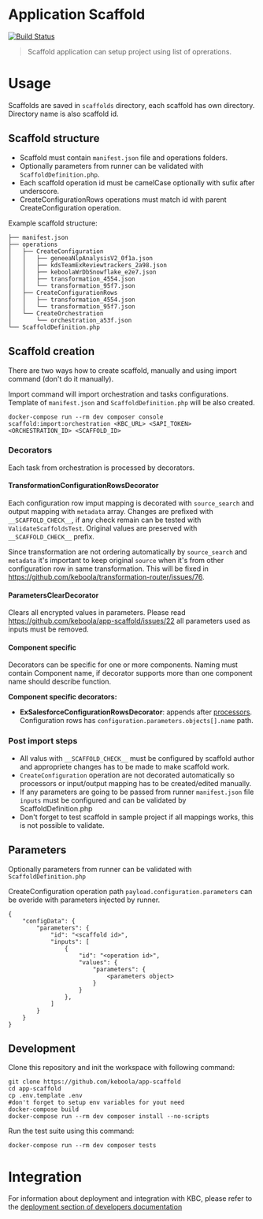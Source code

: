# Application Scaffold

[![Build Status](https://travis-ci.com/keboola/app-scaffold.svg?branch=master)](https://travis-ci.com/keboola/app-scaffold)

> Scaffold application can setup project using list of oprerations.

# Usage

Scaffolds are saved in `scaffolds` directory, each scaffold has own directory. Directory name is also scaffold id.

## Scaffold structure

- Scaffold must contain `manifest.json` file and operations folders.
- Optionally parameters from runner can be validated with `ScaffoldDefinition.php`.
- Each scaffold operation id must be camelCase optionally with sufix after underscore.
- CreateConfigurationRows operations must match id with parent CreateConfiguration operation.

Example scaffold structure:
```
├── manifest.json
├── operations
│   ├── CreateConfiguration
│   │   ├── geneeaNlpAnalysisV2_0f1a.json
│   │   ├── kdsTeamExReviewtrackers_2a98.json
│   │   ├── keboolaWrDbSnowflake_e2e7.json
│   │   ├── transformation_4554.json
│   │   └── transformation_95f7.json
│   ├── CreateConfigurationRows
│   │   ├── transformation_4554.json
│   │   └── transformation_95f7.json
│   └── CreateOrchestration
│       └── orchestration_a53f.json
└── ScaffoldDefinition.php
```

## Scaffold creation

There are two ways how to create scaffold, manually and using import command (don't do it manually).

Import command will import orchestration and tasks configurations. Template of `manifest.json` and `ScaffoldDefinition.php` will be also created.
```
docker-compose run --rm dev composer console scaffold:import:orchestration <KBC_URL> <SAPI_TOKEN> <ORCHESTRATION_ID> <SCAFFOLD_ID>
```

### Decorators

Each task from orchestration is processed by decorators.

#### TransformationConfigurationRowsDecorator

Each configuration row imput mapping is decorated with `source_search` and output mapping with `metadata` array.
Changes are prefixed with `__SCAFFOLD_CHECK__`, if any check remain can be tested with `ValidateScaffoldsTest`.
Original values are preserved with `__SCAFFOLD_CHECK__` prefix.

Since transformation are not ordering automatically by `source_search` and `metadata` it's important to keep original `source` when it's from other configuration row in same transformation.
This will be fixed in https://github.com/keboola/transformation-router/issues/76.

#### ParametersClearDecorator

Clears all encrypted values in parameters. Please read https://github.com/keboola/app-scaffold/issues/22 all parameters used as inputs must be removed.

#### Component specific

Decorators can be specific for one or more components.
Naming must contain Component name, if decorator supports more than one component name should describe function.

**Component specific decorators:**

- **ExSalesforceConfigurationRowsDecorator**: appends after [processors](https://developers.keboola.com/extend/component/processors/). Configuration rows has `configuration.parameters.objects[].name` path.

### Post import steps

- All valus with `__SCAFFOLD_CHECK__` must be configured by scaffold author and appropriete changes has to be made to make scaffold work.
- `CreateConfiguration` operation are not decorated automatically so processors or input/output mapping has to be created/edited manually.
- If any parameters are going to be passed from runner `manifest.json` file `inputs` must be configured and can be validated by ScaffoldDefinition.php
- Don't forget to test scaffold in sample project if all mappings works, this is not possible to validate.

## Parameters

Optionally parameters from runner can be validated with `ScaffoldDefinition.php`

CreateConfiguration operation path `payload.configuration.parameters` can be overide with parameters injected by runner.

```
{
    "configData": {
        "parameters": {
            "id": "<scaffold id>",
            "inputs": [
                {
                    "id": "<operation id>",
                    "values": {
                    	"parameters": {
	                        <parameters object>
                    	}
                    }
                },
            ]
        }
    }
}
```

## Development

Clone this repository and init the workspace with following command:

```
git clone https://github.com/keboola/app-scaffold
cd app-scaffold
cp .env.template .env
#don't forget to setup env variables for yout need
docker-compose build
docker-compose run --rm dev composer install --no-scripts
```

Run the test suite using this command:

```
docker-compose run --rm dev composer tests
```

# Integration

For information about deployment and integration with KBC, please refer to the [deployment section of developers documentation](https://developers.keboola.com/extend/component/deployment/)
